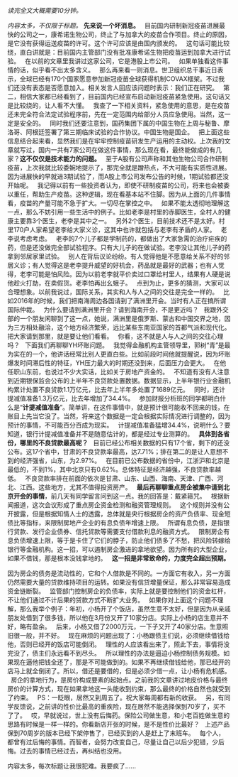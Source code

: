 *读完全文大概需要10分钟。*  
  
*内容太多，不仅限于标题。*
**先来说一个坏消息。**
 
目前国内研制新冠疫苗进展最快的公司之一，康希诺生物公司，终止了与加拿大的疫苗合作项目。终止的原因，是它没有获得运送疫苗的许可。这个许可应该是由国内颁发的。
 
这句话可能比较绕，直白讲就是：目前国内主管部门没有批准康希诺生物把疫苗运到加拿大进行试验。
 
在以前的文章里我讲过这家公司，它是港股上市公司。
 
如果单独看这件事情的话，似乎看不出太多含义。
 
那么再来看一则消息。世卫组织总干事近日表示，全球已经有170个国家愿意参加新冠疫苗全球获得机制COVAX框架。不过我们还没有表态是否愿意加入。相关发言人回应该问题时表示：我们正在研究。
 
第二，相信大家都已经看到了，目前国内已经宣布启动新冠疫苗紧急使用。这句话又是比较绕的，让人看不大懂。
 
我查了一下相关资料，紧急使用的意思，是在疫苗还未完全符合法定试验程序前，先在一定范围内给部分人员应急使用。当然，这一定是安全的。
 
同时我们还要注意到，国药集团下属的中国生物在上周与秘鲁、摩洛哥、阿根廷签署了第三期临床试验的合作协议。中国生物是国企。
 
把上面这些信息结合起来看，显然我们是在牢牢控制疫苗研发生产运用的主动权。上次我的文章就写过，国内一共有7家公司在做这件事情，那么现在看，最终能做成的有几家？**这不仅仅是技术能力的问题。**
 
至于A股有公司声称和其他生物公司合作研制疫苗，上次我就比较委婉地提示了，那完全就是蹭热点，不大可能有实质性进展。因为进展快的早就进3期试验了，而A股上市公司发布公告的时候，1期试验都还没开始呢。
 
我记得以前有一些投资者认为，即使不研制疫苗的公司，将来也会被委以重任，帮助生产疫苗。这种逻辑，现在看基本站不住脚。因为从上面的几件事情看，疫苗的产量可能不急于扩大。一切尽在掌控之中。
 
如果不能太透彻地理解这一点，那么不妨引用一些生活中的例子。比如老李是村里的赤脚医生，全村人的健康主要靠3个医生，老李是其中之一。
 
另外2个医生，目前技术还不是太好。村里170户人家希望老李给大家义诊，这其中也许就包括与老李有矛盾的人家。
 
老李说考虑考虑。
 
老李的7个儿子都是学制药的，都做出了大家急需的治疗疟疾的药，但是还没做完全部试验程序。只有大儿子的在做试验。老李没让其他儿子的药拿到邻居家里试验。
 
别人在背后议论纷纷。有人觉得他是不愿意给关系不好的邻居义诊；有人觉得这是老李提升威望的好机会，药品就是最好的武器；也有人觉得，老李可能是怕风险。因为以前老李就平价卖过口罩给村里人，结果有人硬是说他趁火打劫，在卖假货。老李怕再出幺蛾子。
 
点到为止，更多的猜测，大家可以合理想象。以前我说过，国际关系，其实和人与人之间的交往是完全一样的。
 
比如2016年的时候，我们把南海周边各国请到了满洲里开会。当时有人正在搞所谓国际仲裁。
 
为什么要请到满洲里开会？请到海南开会，不是更近吗？
 
我跟外交部的一个朋友闲聊到了这一点，她说，满洲里是俄罗斯、蒙古和中国交界之地，因为三方相处融洽，这个地方经济繁荣，远比某些东南亚国家的首都气派和现代化。把大家请到那里，就是要让他们看看。
 
你看，这不就是人与人之间的交往心理吗？
 
下面我们再聊聊YH坏账问题。
 
我觉得金融机构主管领导里，郭树“青”是最为实在的一个，他讲话经常比别人更直白些。比如前段时间他就提醒说，因为坏账爆发时间滞后性的特征，YH压力最大的时期还没到来，后面压力会更大。
 
在他任职山东前，也说过不少大实话，比如关于房地产资金的。
 
不知道有没有人注意到近期银保监会公布的上半年不良贷款处置数据。数据显示，上半年银行业金融机构累计处置不良贷款1.1万亿元，比去年上半年多处置了1689亿元。
 
同时，还计提减值准备1.3万亿元，比去年增加了34.4%。
 
参加财报分析班的同学都明白什么是“**计提减值准备**”。简单讲，在这件事情中，就是预计很可能收不回来的钱，在账目上先当它没了。当然，将来这个数据是一定会根据实际情况进行调整的，因为预计的事情，不可能百分百成为现实。
 
计提减值准备猛增34.4%，说明什么？要知道，银行计提减值准备并不是随意估计的，都是经过专业测算的。
 
**具体到各省份，哪里的不良贷款最高呢？**
 
目前已经公布相关数据的只有17个省，剩下的还没公布。这17个省中，甘肃的不良贷款率最高，达7.71%；排在第二的是让人意想不到的经济强省，山东，为2.97%。
 
在目前已公布数据的省份中，江浙沪和北京是最低的，不到1%，其中北京只有0.62%。总体特征是经济越强，不良贷款率越低。
 
不良贷款率排在前面的依次是甘肃、山东、山西、海南、天津、广西、河北、江西。这些地方，尤其不值得投资房产。
 
**最后再聊聊重点房企被集中请到北京开会的事情**，前几天有同学留言问到这一点。我的回答是：戴紧箍咒。
 
根据新闻报道，这次会议形成了重点房企资金检测和融资管理规则。
 
这个规则并没有公开披露，但是根据知情人士的透露，总体就是央行根据房企的资产负债率、现金短债比等指标，来限制房地产企业的有息负债年增速上限。
 
所谓有息负债，是指银行贷款、发行企业债券、信托贷款等需要支付借款利息的融资方式。
 
限制房企有息负债增速上限，等于是卡住了它们的脖子，防止他们债多了不愁，把风险转嫁给银行等金融机构。这一招，可以遏制房企激进的拿地欲望。因为所有的大型企业，如果不借钱，那是根本没钱拿地的。
 
**这一招是非常致命的，力度完全超出预期。**
  
因为房企的债务是流动性的，它和个人借款是不同的。一方面它有收入，另一方面仍然需要大量的贷款维持项目的运转。如果没有信贷增量保证，那么非常容易造成资金链断裂。
 
监管部门控制房企的负债率，实际上就是要控制他们的资金杠杆，不让他们通过不计后果的贷款方式不断扩大业务。
 
如果你对上面这个问题不理解，那么我举个例子：年初，小杨开了个饭店，虽然生意不太好，但是因为从亲戚朋友处借到了很多钱，所以他在3月份又开了10家分店。实际上小杨的店生意并不好，略有盈余。
 
后来，小杨又借了2000万元，一下子又开了40家分店。生意照旧很一般，并不好。
 
现在麻烦的问题出现了：小杨跟债主们说，必须继续借钱给他，否则已经开的饭店可能倒闭。
 
理性的人应该看出来了，照此下去，事情将没完没了，债主们永远看不到尽头。
 
所以理性的办法是逼迫小杨控制债务规模。如果现在逼他把钱全还了，那是不可能做到的。如果不再继续借钱给他，那已经开的店马上就全倒闭了。所以，借还是要借的，但是必须少借一点，让小杨有危机感。
 
房企的拿地行为，是房价构成要素的起始点。之前我的文章讲过地皮价格与最终房价的计算方式，现在如果拿地这一头能收到约束，那么最终的价格自然也就受到了约束。
 
PS：一眨眼，居然又到周五了。祝大家每周都有新的收获。
 
另，有同学反馈说，之前讲的性价比最高的重疾险，现在居然不能选择保到70岁了，买不了了。
 
哎，早就说过，世上没有后悔药。保险公司做生意，和小老百姓做生意的思路有时候是一样一样的。你看新店开张的时候，是不是性价比最好？
 
上述产品保到70周岁的版本已经下架停售了，已经买到的人是赶上了末班车。
 
每个人，都曾有过后悔的事情。而智者，会努力改变自己，尽量让自己以后少犯错，少后悔。过去的事情已经过去，再纠结也没用。
  
内容太多，每次标题让我很犯难。我要疯了......
  
